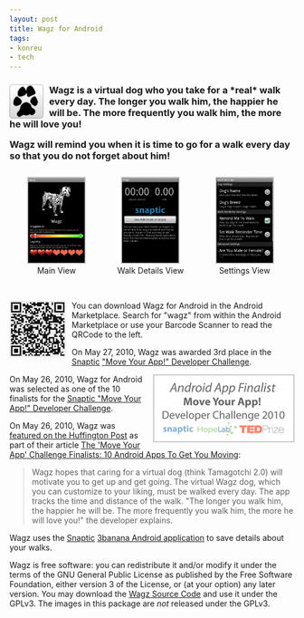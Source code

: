 ```yaml
---
layout: post
title: Wagz for Android
tags:
- konreu
- tech
---
```

<h3><img src="/assets/wagz/wagz-icon.png" style="float:left; margin-right:10px;" />Wagz is a virtual dog who you take for a <strong>*real*</strong> walk every day. The longer you walk him, the happier he will be. The more frequently you walk him, the more he will love you!



Wagz will remind you when it is time to go for a walk every day so that you do not forget about him!</h3>


<style type="text/css">
			#gallery-1 {
				margin: auto;
			}
			#gallery-1 .gallery-item {
				float: left;
				margin-top: 10px;
				text-align: center;
				width: 33%;			}
			#gallery-1 img {
				border: 2px solid #cfcfcf;
			}
			#gallery-1 .gallery-caption {
				margin-left: 0;
			}
		</style>

<div id="gallery-1" class="gallery galleryid-62"><dl class="gallery-item">
			<dt class="gallery-icon">
				<a href="/assets/wagz/wagz_main.png" title="Wagz Main View"><img width="100" height="150" src="/assets/wagz/wagz_main.png" class="attachment-thumbnail" alt="Main View" title="Wagz Main View"></a>
			</dt>
				<dd class="gallery-caption">
				Main View
				</dd></dl><dl class="gallery-item">
			<dt class="gallery-icon">
				<a href="/assets/wagz/wagz_details.png" title="Wagz Details View"><img width="100" height="150" src="/assets/wagz/wagz_details.png" class="attachment-thumbnail" alt="Walk Details View" title="Wagz Details View"></a>
			</dt>
				<dd class="gallery-caption">
				Walk Details View
				</dd></dl><dl class="gallery-item">
			<dt class="gallery-icon">
				<a href="/assets/wagz/wagz-settingz.png" title="Wagz Settings View"><img width="100" height="150" src="/assets/wagz/wagz-settingz.png" class="attachment-thumbnail" alt="Settings View" title="Wagz Settings View"></a>
			</dt>
				<dd class="gallery-caption">
				Settings View
				</dd></dl><br style="clear: both">
			<br style="clear: both;">
		</div>



<img src="/assets/wagz/wagz-qrcode.png" style="float:left; margin-right:10px; width:100px" />You can download Wagz for Android in the Android Marketplace. Search for "wagz" from within the Android Marketplace or use your Barcode Scanner to read the QRCode to the left. 



On May 27, 2010, Wagz was awarded 3rd place in the <a href="https://snaptic.com/">Snaptic<a> <a href="https://www.snaptic.com/challenge/">"Move Your App!" Developer Challenge</a>.



<a href="https://api.snaptic.com/challenge/winners.html"><img src="/assets/wagz/finalistbadge.png" style="float:right; margin-left:10px" /></a>



On May 26, 2010, Wagz for Android was selected as one of the 10 finalists for the <a href="https://api.snaptic.com/challenge/winners.html">Snaptic "Move Your App!" Developer Challenge</a>.



On May 26, 2010, Wagz was <a href="http://www.huffingtonpost.com/2010/05/26/move-your-app-challenge-f_n_590128.html#s93526">featured on the Huffington Post</a> as part of their article <a href="http://www.huffingtonpost.com/2010/05/26/move-your-app-challenge-f_n_590128.html">The 'Move Your App' Challenge Finalists: 10 Android Apps To Get You Moving</a>:



<blockquote>Wagz hopes that caring for a virtual dog (think Tamagotchi 2.0) will motivate you to get up and get going. The virtual Wagz dog, which you can customize to your liking, must be walked every day. The app tracks the time and distance of the walk. "The longer you walk him, the happier he will be. The more frequently you walk him, the more he will love you!" the developer explains.</blockquote>



Wagz uses the <a href="https://snaptic.com/">Snaptic<a> <a href="market://search?q=pname:com.threebanana.notes">3banana Android application</a> to save details about your walks.



Wagz is free software: you can redistribute it and/or modify it under the terms of the GNU General Public License as published by the Free Software Foundation, either version 3 of the License, or (at your option) any later version. You may download the <a href='/assets/wagz/wagz-for-android-by-konreu.tar.gz'>Wagz Source Code</a> and use it under the GPLv3. The images in this package are <em>*not*</em> released under the GPLv3.

